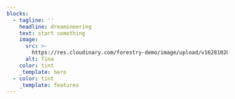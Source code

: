 ```yaml
---
blocks:
  - tagline: ''
    headline: dreamineering
    text: start something
    image:
      src: >-
        https://res.cloudinary.com/forestry-demo/image/upload/v1628102029/tina-cloud-starter/tina-illustration.WebP
      alt: Tina
    color: tint
    _template: hero
  - color: tint
    _template: features
---
```


